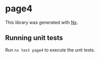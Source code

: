 # page4

This library was generated with [Nx](https://nx.dev).

## Running unit tests

Run `nx test page4` to execute the unit tests.
